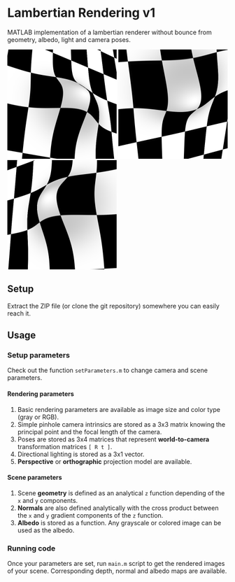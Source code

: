 # Lambertian Rendering v1

MATLAB implementation of a lambertian renderer without bounce from geometry, albedo, light and camera poses.

<p float="left">
  <img src="data/checkerboardExample/images/image_01.png" width="250" />
  <img src="data/checkerboardExample/images/image_12.png" width="250" /> 
  <img src="data/checkerboardExample/images/image_32.png" width="250" />
</p>

## Setup

Extract the ZIP file (or clone the git repository) somewhere you can easily reach it.

## Usage

### Setup parameters
Check out the function `setParameters.m` to change camera and scene parameters.

#### Rendering parameters
1. Basic rendering parameters are available as image size and color type (gray or RGB). 
2. Simple pinhole camera intrinsics are stored as a 3x3 matrix knowing the principal point and the focal length of the camera. 
3. Poses are stored as 3x4 matrices that represent **world-to-camera** transformation matrices `[ R t ]`.
4. Directional lighting is stored as a 3x1 vector.
5. **Perspective** or **orthographic** projection model are available.

#### Scene parameters
1. Scene **geometry** is defined as an analytical `z` function depending of the `x` and `y` components.
2. **Normals** are also defined analytically with the cross product between the `x` and `y` gradient components of the `z` function.
3. **Albedo** is stored as a function. Any grayscale or colored image can be used as the albedo.

### Running code
Once your parameters are set, run `main.m` script to get the rendered images of your scene.
Corresponding depth, normal and albedo maps are available.

